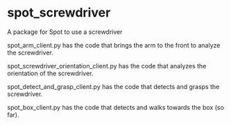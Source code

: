 # spot_screwdriver
A package for Spot to use a screwdriver
<br/>

spot_arm_client.py has the code that brings the arm to the front to analyze the screwdriver.

spot_screwdriver_orientation_client.py has the code that analyzes the orientation of the screwdriver.

spot_detect_and_grasp_client.py has the code that detects and grasps the screwdriver.

spot_box_client.py has the code that detects and walks towards the box (so far).
